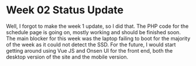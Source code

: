 # Week 02 Status Update

Well, I forgot to make the week 1 update, so I did that. The PHP code for the schedule page is going on, mostly working and should be finished soon.
The main blocker for this week was the laptop failing to boot for the majority of the week as it could not detect the SSD.
For the future, I would start getting around using Vue JS and Onsen UI for the front end, both the desktop version of the site and the mobile version.